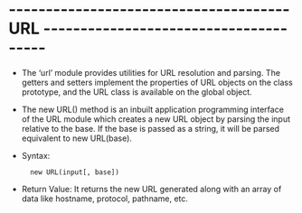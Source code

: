# -------------------------------------- URL --------------------------------------

- The ‘url’ module provides utilities for URL resolution and parsing. The getters and setters implement the properties of URL objects on the class prototype, and the URL class is available on the global object.

- The new URL() method is an inbuilt application programming interface of the URL module which creates a new URL object by parsing the input relative to the base. If the base is passed as a string, it will be parsed equivalent to new URL(base).

- Syntax:

        new URL(input[, base])

- Return Value: It returns the new URL generated along with an array of data like hostname, protocol, pathname, etc.  




